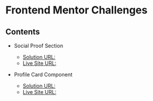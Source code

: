 # Frontend Mentor Challenges

## Contents

- Social Proof Section
  - [Solution URL:](https://github.com/radeau/frontend-mentor-challenges/tree/master/social-proof-section-master)
  - [Live Site URL:](https://radeau.github.io/frontend-mentor-challenges/social-proof-section-master/)

- Profile Card Component
  - [Solution URL:](https://github.com/radeau/frontend-mentor-challenges/tree/master/profile-card-component-main) 
  - [Live Site URL:](https://radeau.github.io/frontend-mentor-challenges/profile-card-component-main/)


